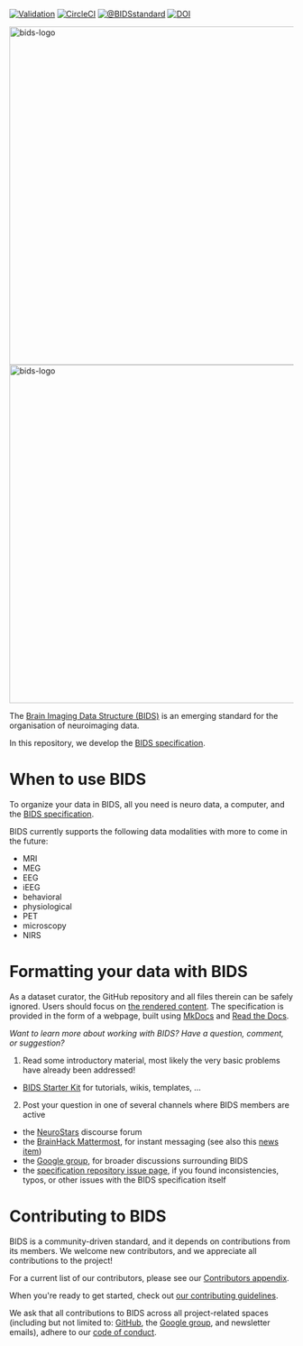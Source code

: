 [![Validation](https://github.com/bids-standard/bids-specification/actions/workflows/validation.yml/badge.svg)](https://github.com/bids-standard/bids-specification/actions/workflows/validation.yml)
[![CircleCI](https://circleci.com/gh/bids-standard/bids-specification.svg?style=shield)](https://circleci.com/gh/bids-standard/bids-specification)
[![@BIDSstandard](http://img.shields.io/twitter/follow/bidsstandard.svg?style=social)](https://twitter.com/BIDSstandard)
[![DOI](https://zenodo.org/badge/DOI/10.5281/zenodo.3686061.svg)](https://doi.org/10.5281/zenodo.3686061)

<img src="./BIDS_logo/BIDS_logo_white_transparent_background_crop.png#gh-dark-mode-only" alt="bids-logo" width="600"/>
<img src="./BIDS_logo/BIDS_logo_black_transparent_background_crop.png#gh-light-mode-only" alt="bids-logo" width="600"/>

The [Brain Imaging Data Structure (BIDS)](https://bids.neuroimaging.io) is an emerging standard for the
organisation of neuroimaging data.

In this repository, we develop the
[BIDS specification](https://bids-specification.readthedocs.io/en/latest/).

# When to use BIDS

To organize your data in BIDS, all you need is neuro data, a computer, and the
[BIDS specification](https://bids-specification.readthedocs.io/en/stable/).

BIDS currently supports the following data modalities with more to come in the future:

- MRI
- MEG
- EEG
- iEEG
- behavioral
- physiological
- PET
- microscopy
- NIRS

# Formatting your data with BIDS

As a dataset curator, the GitHub repository and all files therein can be safely ignored.
Users should focus on [the rendered content](https://bids-specification.readthedocs.io/en/stable/).
The specification is provided in the form of a webpage, built using
[MkDocs](https://www.mkdocs.org/) and [Read the Docs](https://readthedocs.org/).

*Want to learn more about working   with BIDS? Have a question, comment, or suggestion?*

1. Read some introductory material, most likely the very basic problems have already been addressed!
  - [BIDS Starter Kit](https://github.com/bids-standard/bids-starter-kit) for tutorials, wikis, templates, ...
2. Post your question in one of several channels where BIDS members are active
  - the [NeuroStars](https://neurostars.org/tags/bids) discourse forum
  - the [BrainHack Mattermost](https://mattermost.brainhack.org), for instant messaging (see also this [news item](https://bids.neuroimaging.io/2020/06/24/Join-the-BIDS-community-on-the-BrainHack-Mattermost.html))
  - the [Google group](https://groups.google.com/forum/#!forum/bids-discussion), for broader discussions surrounding BIDS
  - the [specification repository issue page](https://github.com/bids-standard/bids-specification/issues), if you found inconsistencies, typos, or other issues with the BIDS specification itself

# Contributing to BIDS

BIDS is a community-driven standard, and it depends on contributions from its members.
We welcome new contributors, and we appreciate all contributions to the project!

For a current list of our contributors, please see our [Contributors appendix](https://github.com/bids-standard/bids-specification/blob/master/src/appendices/contributors.md).

When you're ready to get started, check out [our contributing guidelines](https://github.com/bids-standard/bids-specification/blob/master/CONTRIBUTING.md).

We ask that all contributions to BIDS across all project-related spaces (including but not limited to:
[GitHub](https://github.com/bids-standard),
the [Google group](https://groups.google.com/forum/#!forum/bids-discussion), and newsletter emails),
adhere to our [code of conduct](https://github.com/bids-standard/bids-specification/blob/master/CODE_OF_CONDUCT.md).
